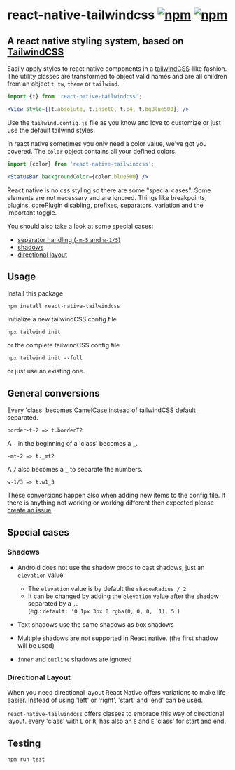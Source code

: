 # react-native-tailwindcss [![npm](https://img.shields.io/npm/v/react-native-tailwindcss.svg)](https://github.com/TVke/react-native-tailwindcss/releases) [![npm](https://img.shields.io/npm/dt/react-native-tailwindcss.svg)](https://www.npmjs.com/package/react-native-tailwindcss)
## A react native styling system, based on [TailwindCSS](https://tailwindcss.com/docs/what-is-tailwind/)
Easily apply styles to react native components in a <a href='https://tailwindcss.com/docs/what-is-tailwind/'>tailwindCSS</a>-like fashion.
The utility classes are transformed to object valid names and are all children from an object `t`, `tw`, `theme` or `tailwind`.

```jsx harmony
import {t} from 'react-native-tailwindcss';

<View style={[t.absolute, t.inset0, t.p4, t.bgBlue500]} />
```

Use the `tailwind.config.js` file as you know and love to customize or just use the default tailwind styles. 

In react native sometimes you only need a color value, we've got you covered.
The `color` object contains all your defined colors.

```jsx harmony
import {color} from 'react-native-tailwindcss';

<StatusBar backgroundColor={color.blue500} />
```

React native is no css styling so there are some "special cases".
Some elements are not necessary and are ignored.
Things like breakpoints, plugins, corePlugin disabling, prefixes, separators, variation and the important toggle.

You should also take a look at some special cases:
 - [separator handling (`-m-5` and `w-1/5`)](#general-conversion)
 - [shadows](#shadows)
 - [directional layout](#directional-layout)

## Usage
Install this package

```
npm install react-native-tailwindcss
```

Initialize a new tailwindCSS config file

```
npx tailwind init
```

or the complete tailwindCSS config file

```
npx tailwind init --full
```

or just use an existing one.

## General conversions

Every 'class' becomes CamelCase instead of tailwindCSS default `-` separated. 
```
border-t-2 => t.borderT2
```

A `-` in the beginning of a 'class' becomes a `_`. 
```
-mt-2 => t._mt2
```

A `/` also becomes a `_` to separate the numbers. 
```
w-1/3 => t.w1_3
```

These conversions happen also when adding new items to the config file. 
If there is anything not working or working different then expected please [create an issue]('https://github.com/TVke/react-native-tailwindcss/issues').

## Special cases

### Shadows

 - Android does not use the shadow props to cast shadows, just an `elevation` value.
    - The `elevation` value is by default the `shadowRadius / 2`
    - It can be changed by adding the `elevation` value after the shadow separated by a `,`. <br> 
        (eg.: `default: '0 1px 3px 0 rgba(0, 0, 0, .1), 5'`)

 - Text shadows use the same shadows as box shadows
 - Multiple shadows are not supported in React native. (the first shadow will be used)
 - `inner` and `outline` shadows are ignored

### Directional Layout

When you need directional layout React Native offers variations to make life easier.
Instead of using 'left' or 'right', 'start' and 'end' can be used.

`react-native-tailwindcss` offers classes to embrace this way of directional layout.
every 'class' with `L` or `R`, has also an `S` and `E` 'class' for start and end.

## Testing

```
npm run test
```
